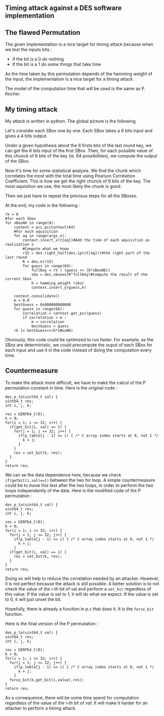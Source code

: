 Timing attack against a DES software implementation
--------------------------------------------------

## The flawed Permutation 

The given implementation is a nice target for timing attack because when we test the inputs bits : 

- if the bit is a 0 do nothing
- if the bit is a 1 do some things that take time

As the time taken by this permutation depends of the hamming weight of the input, the implementation is a nice target for a timing attack.

The model of the computation time that will be used is the same as P. Kocher.

## My timing attack

My attack is written in python. The global picture is the following.

Let's consider each SBox one by one. Each SBox takes a 6 bits input and gives a 4 bits output. 

Under a given hypothesis about the 6 firsts bits of the last round key, we can get the 6 bits input of the first SBox. Then, for each possible value of this chunck of 6 bits of the key (ie. 64 possibilities), we compute the output of the SBox.

Now it's time for some statistical analysis. We find the chunk which correlates the most with the total time using Pearson Correlation Coefficient. This is how we get the right chunck of 6 bits of the key. The most aquisition we use, the most likely the chunk is good.

Then we just have to repeat the previous steps for all the SBoxes.

At the end, my code is the following : 

     
	rk = 0
    #for each Sbox
    for sBoxNb in range(8):	
	    context = pcc.pccContext(64)
        #For each aquisition
        for aq in range(args.n):
	        context.insert_x(t[aq])#Add the time of each aquisition as realization x
            #Compute what we know
	        r15 = des.right_half(des.ip(ct[aq]))#the right part of the last round
	    	R = des.e(r15)
	    	for guess in range(64):
				fullKey = rk | (guess << (6*sBoxNb))
				sbo = des.sboxes(R^fullKey)#Compute the result of the current Sbox
				h = hamming_weight (sbo)
				context.insert_y(guess,h)	

		context.consolidate()
		m = 0.0
		bestGuess = 0x000000000000
		for guess in range(64):	
	 	    correlation = context.get_pcc(guess)
	   		if correlation > m :
				m = correlation
				bestGuess = guess
		rk |= bestGuess<<(6*sBoxNb)
		
Obviously, this code could be optimized to run faster. For example, as the SBox are deterministic, we could precompute the ouput of each SBox for each input and use it in the code instead of doing the computation every time.

## Countermeasure

To make the attack more difficult, we have to make the calcul of the P permutation constant in time.
Here is the original code :

	des_p_ta(uint64_t val) {
    uint64_t res;
    int i, j, k;

    res = UINT64_C(0);
    k = 0;
    for(i = 1; i <= 32; i++) {
      if(get_bit(i, val) == 1) {
        for(j = 1; j <= 32; j++) {
          if(p_table[j - 1] == i) { /* C array index starts at 0, not 1 */
            k = j;
          }
        }
        res = set_bit(k, res);
      }
    }
    return res; 
    
    
 We can se the data dependence here, because we check `if(getbit(i,val)==1)` between the two for loop. 
 A simple countermeasure could be to move this test after the two loops, in order to perform the two loops independantly of the data. 
Here is the modified code of the P permutation : 

	des_p_ta(uint64_t val) {
    uint64_t res;
    int i, j, k;

    res = UINT64_C(0);
    k = 0;
    for(i = 1; i <= 32; i++) {
      for(j = 1; j <= 32; j++) {
        if(p_table[j - 1] == i) { /* C array index starts at 0, not 1 */
          k = j;
        }
      if(get_bit(i, val) == 1) {
        res = set_bit(k, res);
      }
    }
    return res;
    
    
Doing so will help to reduce the correlation needed by an attacker.
However, it is not perfect because the attack is still possible. A better solution is to not check the value of the *i-th* bit of val and perform a `set_bit` regardless of this value. If the value is set to 1, it will do what we expect. If the value is set to 0, it will just unset the bit. 

Hopefully, there is already a function in p.c that does it. It is the `force_bit` function.

Here is the final version of the P permutation :

 	des_p_ta(uint64_t val) {
    uint64_t res;
    int i, j, k;

    res = UINT64_C(0);
    k = 0;
    for(i = 1; i <= 32; i++) {
      for(j = 1; j <= 32; j++) {
        if(p_table[j - 1] == i) { /* C array index starts at 0, not 1 */
          k = j;
        }
      force_bit(k,get_bit(i,value),res);
    }
    return res;
    
As a consequence, there will be some time spend for computation regardless of the value of the *i-th* bit of *val*. It will make it harder for an attacker to perform a timing attack.